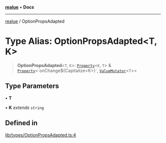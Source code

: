 [**realue**](../README.md) • **Docs**

***

[realue](../README.md) / OptionPropsAdapted

# Type Alias: OptionPropsAdapted\<T, K\>

> **OptionPropsAdapted**\<`T`, `K`\>: [`Property`](Property.md)\<`K`, `T`\> & [`Property`](Property.md)\<\`onChange$\{Capitalize\<K\>\}\`, [`ValueMutator`](ValueMutator.md)\<`T`\>\>

## Type Parameters

• **T**

• **K** *extends* `string`

## Defined in

[lib/types/OptionPropsAdapted.ts:4](https://github.com/nevoland/realue/blob/bda2c81a122722d2211255b398b35c625b1e6a1c/lib/types/OptionPropsAdapted.ts#L4)
